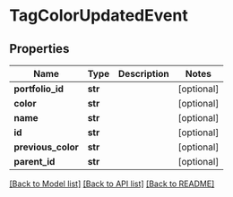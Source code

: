# TagColorUpdatedEvent

## Properties
Name | Type | Description | Notes
------------ | ------------- | ------------- | -------------
**portfolio_id** | **str** |  | [optional] 
**color** | **str** |  | [optional] 
**name** | **str** |  | [optional] 
**id** | **str** |  | [optional] 
**previous_color** | **str** |  | [optional] 
**parent_id** | **str** |  | [optional] 

[[Back to Model list]](../README.md#documentation-for-models) [[Back to API list]](../README.md#documentation-for-api-endpoints) [[Back to README]](../README.md)


